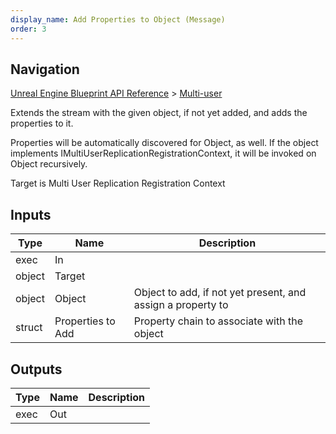 ```yaml
---
display_name: Add Properties to Object (Message)
order: 3
---
```

## Navigation

[Unreal Engine Blueprint API Reference](https://dev.epicgames.com/documentation/en-us/unreal-engine/BlueprintAPI) > [Multi-user](https://dev.epicgames.com/documentation/en-us/unreal-engine/BlueprintAPI/Multi_user)

Extends the stream with the given object, if not yet added, and adds the properties to it.

Properties will be automatically discovered for Object, as well.
If the object implements IMultiUserReplicationRegistrationContext, it will be invoked on Object recursively.

Target is Multi User Replication Registration Context

## Inputs

| Type | Name | Description |
| --- | --- | --- |
| exec | In |  |
| object | Target |  |
| object | Object | Object to add, if not yet present, and assign a property to |
| struct | Properties to Add | Property chain to associate with the object |

## Outputs

| Type | Name | Description |
| --- | --- | --- |
| exec | Out |  |
